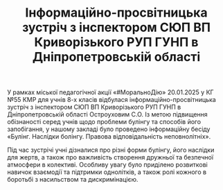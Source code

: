 ﻿---
title: Інформаційно-просвітницька зустріч з інспектором СЮП ВП Криворізького РУП ГУНП в Дніпропетровській області
---

У рамках міської педагогічної акції «#МоральноДію» 20.01.2025 у КГ №55 КМР для учнів 8-х класів відбулася інформаційно-просвітницька зустріч з інспектором СЮП ВП Криворізького РУП ГУНП в Дніпропетровській області Остроуховим С.О. Із метою підвищення обізнаності серед учнів щодо проблеми булінгу та способів його запобігання, у нашому закладі було проведено інформаційну бесіду «Булінг. Наслідки болінгу. Правова відповідальність неповнолітніх».

Під час зустрічі учні дізналися про різні форми булінгу, його наслідки для жертв, а також про важливість створення дружньої та безпечної атмосфери в колективі. Особливу увагу було приділено розвиткові навичок взаємодії та підтримки однолітків, а також ролі кожного в боротьбі з насильством та дискримінацією.

<slideshow />
